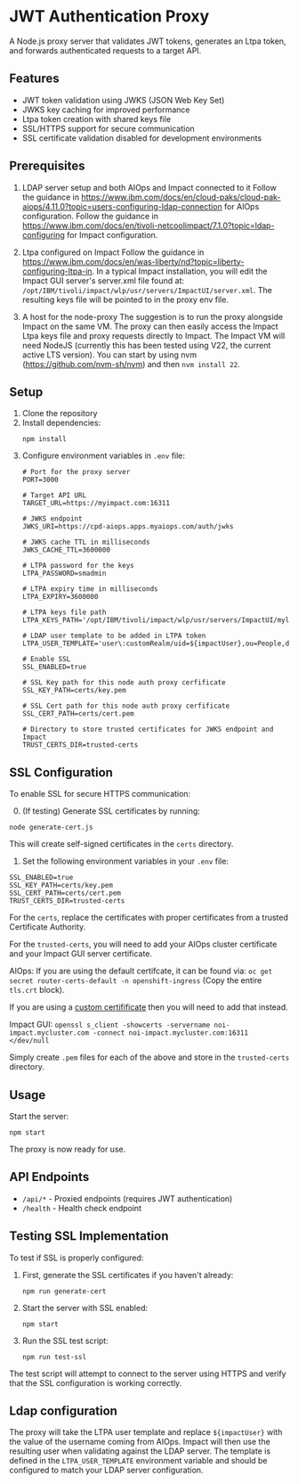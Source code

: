 # JWT Authentication Proxy

A Node.js proxy server that validates JWT tokens, generates an Ltpa token, and forwards authenticated requests to a target API.

## Features

- JWT token validation using JWKS (JSON Web Key Set)
- JWKS key caching for improved performance
- Ltpa token creation with shared keys file
- SSL/HTTPS support for secure communication
- SSL certificate validation disabled for development environments

## Prerequisites
1) LDAP server setup and both AIOps and Impact connected to it
Follow the guidance in https://www.ibm.com/docs/en/cloud-paks/cloud-pak-aiops/4.11.0?topic=users-configuring-ldap-connection for AIOps configuration.
Follow the guidance in https://www.ibm.com/docs/en/tivoli-netcoolimpact/7.1.0?topic=ldap-configuring for Impact configuration.

2) Ltpa configured on Impact
Follow the guidance in https://www.ibm.com/docs/en/was-liberty/nd?topic=liberty-configuring-ltpa-in. In a typical Impact installation, you will edit the Impact GUI server's server.xml file found at: `/opt/IBM/tivoli/impact/wlp/usr/servers/ImpactUI/server.xml`. The resulting keys file will be pointed to in the proxy env file.

3) A host for the node-proxy
The suggestion is to run the proxy alongside Impact on the same VM. The proxy can then easily access the Impact Ltpa keys file and proxy requests directly to Impact. The Impact VM will need NodeJS (currently this has been tested using V22, the current active LTS version). You can start by using nvm (https://github.com/nvm-sh/nvm) and then `nvm install 22`.

## Setup

1. Clone the repository
2. Install dependencies:
   ```
   npm install
   ```
3. Configure environment variables in `.env` file:
   ```
   # Port for the proxy server
   PORT=3000

   # Target API URL
   TARGET_URL=https://myimpact.com:16311

   # JWKS endpoint
   JWKS_URI=https://cpd-aiops.apps.myaiops.com/auth/jwks

   # JWKS cache TTL in milliseconds
   JWKS_CACHE_TTL=3600000

   # LTPA password for the keys
   LTPA_PASSWORD=smadmin

   # LTPA expiry time in milliseconds
   LTPA_EXPIRY=3600000

   # LTPA keys file path
   LTPA_KEYS_PATH='/opt/IBM/tivoli/impact/wlp/usr/servers/ImpactUI/myltpa.keys'

   # LDAP user template to be added in LTPA token
   LTPA_USER_TEMPLATE='user\:customRealm/uid=${impactUser},ou=People,dc=ibm,dc=com'

   # Enable SSL
   SSL_ENABLED=true

   # SSL Key path for this node auth proxy cerfificate
   SSL_KEY_PATH=certs/key.pem

   # SSL Cert path for this node auth proxy cerfificate
   SSL_CERT_PATH=certs/cert.pem

   # Directory to store trusted certificates for JWKS endpoint and Impact
   TRUST_CERTS_DIR=trusted-certs

## SSL Configuration

To enable SSL for secure HTTPS communication:

0. (If testing) Generate SSL certificates by running:
```
node generate-cert.js
```
This will create self-signed certificates in the `certs` directory.

1. Set the following environment variables in your `.env` file:
```
SSL_ENABLED=true
SSL_KEY_PATH=certs/key.pem
SSL_CERT_PATH=certs/cert.pem
TRUST_CERTS_DIR=trusted-certs
```

For the `certs`, replace the certificates with proper certificates from a trusted Certificate Authority.

For the `trusted-certs`, you will need to add your AIOps cluster certificate and your Impact GUI server certificate.

AIOps:
If you are using the default certifcate, it can be found via:
`oc get secret router-certs-default -n openshift-ingress` (Copy the entire `tls.crt` block).

If you are using a [custom certifificate](https://www.ibm.com/docs/en/cloud-paks/cloud-pak-aiops/4.11.0?topic=certificates-using-custom-certificate) then you will need to add that instead.

Impact GUI:
`openssl s_client -showcerts -servername noi-impact.mycluster.com -connect noi-impact.mycluster.com:16311 </dev/null`

Simply create `.pem` files for each of the above and store in the `trusted-certs` directory.

## Usage

Start the server:

```
npm start
```

The proxy is now ready for use.

## API Endpoints

- `/api/*` - Proxied endpoints (requires JWT authentication)
- `/health` - Health check endpoint

## Testing SSL Implementation

To test if SSL is properly configured:

1. First, generate the SSL certificates if you haven't already:
   ```
   npm run generate-cert
   ```

2. Start the server with SSL enabled:
   ```
   npm start
   ```

3. Run the SSL test script:
   ```
   npm run test-ssl
   ```

The test script will attempt to connect to the server using HTTPS and verify that the SSL configuration is working correctly.

## Ldap configuration
The proxy will take the LTPA user template and replace `${impactUser}` with the value of the username coming from AIOps. Impact will then use the resulting user when validating against the LDAP server. The template is defined in the `LTPA_USER_TEMPLATE` environment variable and should be configured to match your LDAP server configuration.

